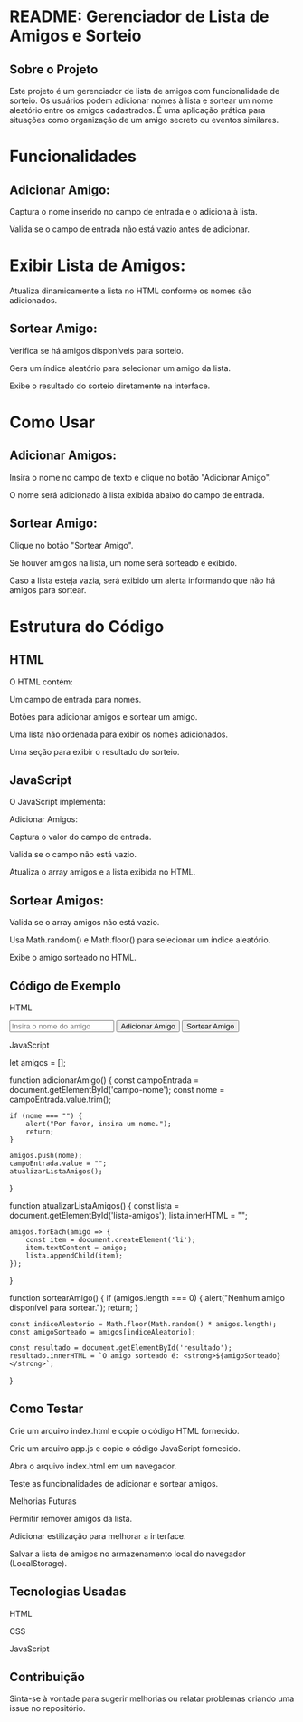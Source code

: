 # README: Gerenciador de Lista de Amigos e Sorteio

## Sobre o Projeto

Este projeto é um gerenciador de lista de amigos com funcionalidade de sorteio. Os usuários podem adicionar nomes à lista e sortear um nome aleatório entre os amigos cadastrados. É uma aplicação prática para situações como organização de um amigo secreto ou eventos similares.

# Funcionalidades

## Adicionar Amigo:

Captura o nome inserido no campo de entrada e o adiciona à lista.

Valida se o campo de entrada não está vazio antes de adicionar.

# Exibir Lista de Amigos:

Atualiza dinamicamente a lista no HTML conforme os nomes são adicionados.

## Sortear Amigo:

Verifica se há amigos disponíveis para sorteio.

Gera um índice aleatório para selecionar um amigo da lista.

Exibe o resultado do sorteio diretamente na interface.

# Como Usar

## Adicionar Amigos:

Insira o nome no campo de texto e clique no botão "Adicionar Amigo".

O nome será adicionado à lista exibida abaixo do campo de entrada.

## Sortear Amigo:

Clique no botão "Sortear Amigo".

Se houver amigos na lista, um nome será sorteado e exibido.

Caso a lista esteja vazia, será exibido um alerta informando que não há amigos para sortear.

# Estrutura do Código

## HTML

O HTML contém:

Um campo de entrada para nomes.

Botões para adicionar amigos e sortear um amigo.

Uma lista não ordenada para exibir os nomes adicionados.

Uma seção para exibir o resultado do sorteio.

## JavaScript

O JavaScript implementa:

Adicionar Amigos:

Captura o valor do campo de entrada.

Valida se o campo não está vazio.

Atualiza o array amigos e a lista exibida no HTML.

## Sortear Amigos:

Valida se o array amigos não está vazio.

Usa Math.random() e Math.floor() para selecionar um índice aleatório.

Exibe o amigo sorteado no HTML.

## Código de Exemplo

HTML

<div>
    <input type="text" id="campo-nome" placeholder="Insira o nome do amigo">
    <button onclick="adicionarAmigo()">Adicionar Amigo</button>
    <button onclick="sortearAmigo()">Sortear Amigo</button>
</div>
<ul id="lista-amigos"></ul>
<div id="resultado"></div>

JavaScript

let amigos = [];

function adicionarAmigo() {
    const campoEntrada = document.getElementById('campo-nome');
    const nome = campoEntrada.value.trim();

    if (nome === "") {
        alert("Por favor, insira um nome.");
        return;
    }

    amigos.push(nome);
    campoEntrada.value = "";
    atualizarListaAmigos();
}

function atualizarListaAmigos() {
    const lista = document.getElementById('lista-amigos');
    lista.innerHTML = "";

    amigos.forEach(amigo => {
        const item = document.createElement('li');
        item.textContent = amigo;
        lista.appendChild(item);
    });
}

function sortearAmigo() {
    if (amigos.length === 0) {
        alert("Nenhum amigo disponível para sortear.");
        return;
    }

    const indiceAleatorio = Math.floor(Math.random() * amigos.length);
    const amigoSorteado = amigos[indiceAleatorio];

    const resultado = document.getElementById('resultado');
    resultado.innerHTML = `O amigo sorteado é: <strong>${amigoSorteado}</strong>`;
}

## Como Testar

Crie um arquivo index.html e copie o código HTML fornecido.

Crie um arquivo app.js e copie o código JavaScript fornecido.

Abra o arquivo index.html em um navegador.

Teste as funcionalidades de adicionar e sortear amigos.

Melhorias Futuras

Permitir remover amigos da lista.

Adicionar estilização para melhorar a interface.

Salvar a lista de amigos no armazenamento local do navegador (LocalStorage).

## Tecnologias Usadas

 HTML

CSS

JavaScript

## Contribuição

Sinta-se à vontade para sugerir melhorias ou relatar problemas criando uma issue no repositório.

